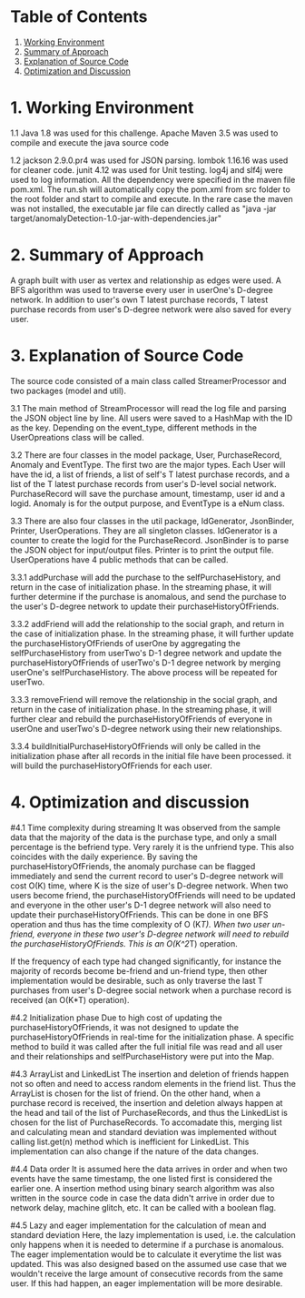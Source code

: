 ﻿# Table of Contents
1. [Working Environment](README.md#working-environment)
2. [Summary of Approach](README.md#details-of-implementation)
3. [Explanation of Source Code](README.md#explanation-of-source-code)
4. [Optimization and Discussion](README.md#optimization-and-discussion)

# 1. Working Environment
1.1 Java 1.8 was used for this challenge. Apache Maven 3.5 was used to compile and execute the java source code

1.2 jackson 2.9.0.pr4 was used for JSON parsing. lombok 1.16.16 was used for cleaner code. junit 4.12 was used for Unit testing. log4j and slf4j were used to log information. All the dependency were specified in the maven file pom.xml. The run.sh will automatically copy the pom.xml from src folder to the root folder and start to compile and execute. In the rare case the maven was not installed, the executable jar file can directly called as "java -jar target/anomalyDetection-1.0-jar-with-dependencies.jar"

# 2. Summary of Approach
A graph built with user as vertex and relationship as edges were used. A BFS algorithm was used to traverse every user in userOne's D-degree network. In addition to user's own T latest purchase records, T latest purchase records from user's D-degree network were also saved for every user. 
 
# 3. Explanation of Source Code
The source code consisted of a main class called StreamerProcessor and two packages (model and util). 

3.1 The main method of StreamProcessor will read the log file and parsing the JSON object line by line. All users were saved to a HashMap with the ID as the key. Depending on the event_type, different methods in the UserOpreations class will be called.   

3.2 There are four classes in the model package, User, PurchaseRecord, Anomaly and EventType. The first two are the major types. Each User will have the id, a list of friends, a list of self's T latest purchase records, and a list of the T latest purchase records from user's D-level social network. PurchaseRecord will save the purchase amount, timestamp, user id and a logid. Anomaly is for the output purpose, and EventType is a eNum class.

3.3 There are also four classes in the util package, IdGenerator, JsonBinder, Printer, UserOperations. They are all singleton classes. IdGenerator is a counter to create the logid for the PurchaseRecord. JsonBinder is to parse the JSON object for input/output files. Printer is to print the output file. UserOperations have 4 public methods that can be called. 

3.3.1 addPurchase will add the purchase to the selfPurchaseHistory, and return in the case of initialization phase. In the streaming phase, it will further determine if the purchase is anomalous, and send the purchase to the user's D-degree network to update their purchaseHistoryOfFriends.

3.3.2 addFriend will add the relationship to the social graph, and return in the case of initialization phase. In the streaming phase, it will further update the purchaseHistoryOfFriends of userOne by aggregating the selfPurchaseHistory from userTwo's D-1 degree network and update the purchaseHistoryOfFriends of userTwo's D-1 degree network by merging userOne's selfPurchaseHistory. The above process will be repeated for userTwo.

3.3.3 removeFriend will remove the relationship in the social graph, and return in the case of initialization phase. In the streaming phase, it will further clear and rebuild the purchaseHistoryOfFriends of everyone in userOne and userTwo's D-degree network using their new relationships.

3.3.4 buildInitialPurchaseHistoryOfFriends will only be called in the initialization phase after all records in the initial file have been processed. it will build the purchaseHistoryOfFriends for each user.

# 4. Optimization and discussion
#4.1 Time complexity during streaming
It was observed from the sample data that the majority of the data is the purchase type, and only a small percentage is the befriend type. Very rarely it is the unfriend type. This also coincides with the daily experience. By saving the purchaseHistoryOfFriends, the anomaly purchase can be flagged immediately and send the current record to user's D-degree network will cost O(K) time, where K is the size of user's D-degree network. When two users become friend, the purchaseHistoryOfFriends will need to be updated and everyone in the other user's D-1 degree network will also need to update their purchaseHistoryOfFriends. This can be done in one BFS operation and thus has the time complexity of O (K*T). When two user un-friend, everyone in these two user's D-degree network will need to rebuild the purchaseHistoryOfFriends. This is an O(K^2*T) operation.

If the frequency of each type had changed significantly, for instance the majority of records become be-friend and un-friend type, then other implementation would be desirable, such as only traverse the last T purchases from user's D-degree social network when a purchase record is received (an O(K*T) operation).

#4.2 Initialization phase
Due to high cost of updating the purchaseHistoryOfFriends, it was not designed to update the purchaseHistoryOfFriends in real-time for the initialization phase. A specific method to build it was called after the full initial file was read and all user and their relationships and selfPurchaseHistory were put into the Map. 

#4.3 ArrayList and LinkedList
The insertion and deletion of friends happen not so often and need to access random elements in the friend list. Thus the ArrayList is chosen for the list of friend. On the other hand, when a purchase record is received, the insertion and deletion always happen at the head and tail of the list of PurchaseRecords, and thus the LinkedList is chosen for the list of PurchaseRecords. To accomadate this, merging list and calculating mean and standard deviation was implemented without calling list.get(n) method which is inefficient for LinkedList. This implementation can also change if the nature of the data changes. 

#4.4 Data order
It is assumed here the data arrives in order and when two events have the same timestamp, the one listed first is considered the earlier one. A insertion method using binary search algorithm was also written in the source code in case the data didn't arrive in order due to network delay, machine glitch, etc. It can be called with a boolean flag.

#4.5 Lazy and eager implementation for the calculation of mean and standard deviation 
Here, the lazy implementation is used, i.e. the calculation only happens when it is needed to determine if a purchase is anomalous. The eager implementation would be to calculate it everytime the list was updated. This was also designed based on the assumed use case that we wouldn't receive the large amount of consecutive records from the same user. If this had happen, an eager implementation will be more desirable.
 